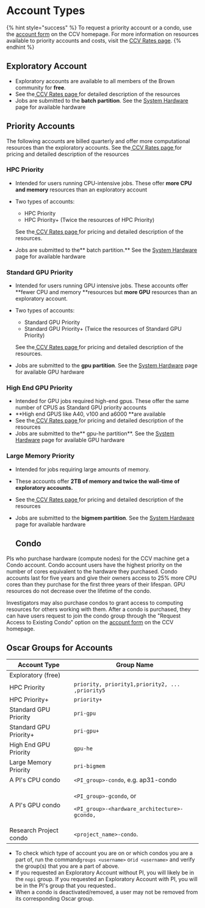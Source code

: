 # Account Types

{% hint style="success" %}
To request a priority account or a condo, use the [account form](https://brown.co1.qualtrics.com/jfe/form/SV\_0GtBE8kWJpmeG4B) on the CCV homepage. For more information on resources available to priority accounts and costs, visit the [CCV Rates page](https://ccv.brown.edu/services/rates/).
{% endhint %}

## Exploratory Account

* Exploratory accounts are available to all members of the Brown community for **free**.
* See the[ CCV Rates page ](https://ccv.brown.edu/services/rates/)for detailed description of the resources
* Jobs are submitted to the **batch partition**. See the  [System Hardware](../system-overview.md) page for available hardware

## Priority Accounts

The following accounts are billed quarterly and offer more computational resources than the exploratory accounts. See the[ CCV Rates page ](https://ccv.brown.edu/services/rates/)for pricing and detailed description of the resources

### HPC Priority

* Intended for users running CPU-intensive jobs. These offer **more CPU and memory** resources than an exploratory account
*   Two types of accounts:

    * HPC Priority 
    * HPC Priority+ (Twice the resources of HPC Priority)

    See the[ CCV Rates page ](https://ccv.brown.edu/services/rates/)for pricing and detailed description of the resources.
* Jobs are submitted to the** batch partition.** See the [System Hardware](../system-overview.md) page for available hardware

### Standard GPU Priority

* Intended for users running GPU intensive jobs. These accounts offer **fewer CPU and memory **resources but **more GPU** resources than an exploratory account.
*   Two types of accounts:

    * Standard GPU Priority
    * Standard GPU Priority+ (Twice the resources of Standard GPU Priority)

    See the[ CCV Rates page ](https://ccv.brown.edu/services/rates/)for pricing and detailed description of the resources.
* Jobs are submitted to the **gpu partition**. See the [System Hardware](../system-overview.md) page for available GPU hardware

### High End GPU Priority

* Intended for GPU jobs required high-end gpus. These offer the same number of CPUS as Standard GPU priority accounts
* **High end GPUS like A40, v100 and a6000 **are available
* See the[ CCV Rates page ](https://ccv.brown.edu/services/rates/)for pricing and detailed description of the resources
* Jobs are submitted to the** gpu-he partition**. See the [System Hardware](../system-overview.md) page for available GPU hardware

### Large Memory Priority

* Intended for jobs requiring large amounts of memory.
* These accounts offer **2TB of memory **and** twice the wall-time **of exploratory accounts**.**
* See the[ CCV Rates page ](https://ccv.brown.edu/services/rates/)for pricing and detailed description of the resources
*   Jobs are submitted to the **bigmem partition**. See the [System Hardware](../system-overview.md) page for available  hardware

    ## Condo

PIs who purchase hardware (compute nodes) for the CCV machine get a Condo account. Condo account users have the highest priority on the number of cores equivalent to the hardware they purchased. Condo accounts last for five years and give their owners access to 25% more CPU cores than they purchase for the first three years of their lifespan. GPU resources do not decrease over the lifetime of the condo.

Investigators may also purchase condos to grant access to computing resources for others working with them. After a condo is purchased, they can have users request to join the condo group through the "Request Access to Existing Condo" option on the [account form](https://brown.co1.qualtrics.com/jfe/form/SV\_0GtBE8kWJpmeG4B) on the CCV homepage. 

## Oscar Groups for Accounts

| Account Type           | Group Name                                                                                                               |
| ---------------------- | ------------------------------------------------------------------------------------------------------------------------ |
| Exploratory (free)     |                                                                                                                          |
| HPC Priority           | `priority, priority1,priority2, ... ,priority5`                                                                          |
| HPC Priority+          | `priority+`                                                                                                              |
| Standard GPU Priority  | `pri-gpu`                                                                                                                |
| Standard GPU Priority+ | `pri-gpu+`                                                                                                               |
| High End GPU Priority  | `gpu-he`                                                                                                                 |
| Large Memory Priority  | `pri-bigmem`                                                                                                             |
| A PI's CPU condo       | `<PI_group>-condo`, e.g. ap31-condo                                                                                      |
| A PI's GPU condo       | <p><code>&#x3C;PI_group>-gcondo</code>, or</p><p> <code>&#x3C;PI_group>-&#x3C;hardware_architecture>-gcondo, </code></p> |
| Research Project condo | `<project_name>-condo`.                                                                                                  |

* To check which type of account you are on or which condos you are a part of, run the command`groups <username>` or`id <username>` and verify the group(s) that you are a part of above. 
* If you requested an Exploratory Account without PI, you will likely be in the `nopi` group. If you requested an Exploratory Account with PI, you will be in the PI's group that you requested..
* When a condo is deactivated/removed, a user may not be removed from its corresponding Oscar group. 

